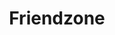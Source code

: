 ---
title: Friendzone
crosslinks:
- livven
- teenagers
- Serendipity
- WhereAreAllTheGoodMen
- dating_advice
- WhitePeopleTwitter
---